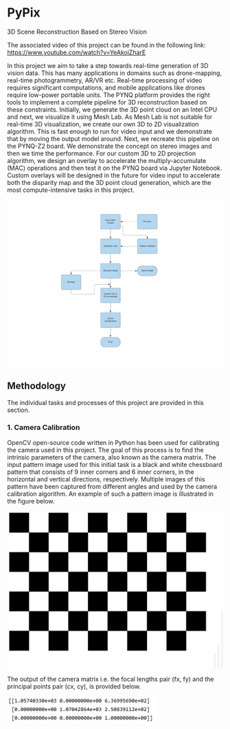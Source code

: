 # PyPix
3D Scene Reconstruction Based on Stereo Vision

The associated video of this project can be found in the following link: https://www.youtube.com/watch?v=YeAkoiZharE

In this project we aim to take a step towards real-time generation of 3D vision data.
This has many applications in domains such as drone-mapping, real-time photogrammetry, AR/VR etc. 
Real-time processing of video requires significant computations, and mobile applications like drones require low-power portable units. 
The PYNQ platform provides the right tools to implement a complete pipeline for 3D reconstruction based on these constraints. 
Initially, we generate the 3D point cloud on an Intel CPU and next, we visualize it using Mesh Lab.
As Mesh Lab is  not suitable for real-time 3D visualization, we create our own 3D to 2D visualization algorithm.
This is fast enough to run for video input and we demonstrate that by moving the output model around.
Next, we recreate this pipeline on the PYNQ-Z2 board. We demonstrate the concept on stereo images and then we time the performance. 
For our custom 3D to 2D projection algorithm, we design an overlay to accelerate the multiply-accumulate (MAC) operations and then test it on the PYNQ board via Jupyter Notebook.
Custom overlays will be designed in the future for video input to accelerate both the disparity map and the 3D point cloud generation, which are the most compute-intensive tasks in this project.

![PyPix_design_flow](https://github.com/smpis/PyPix/blob/master/images/PyPix_design_flow.png)

## Methodology

The individual tasks and processes of this project are provided in this section.

### 1. Camera Calibration

OpenCV open-source code written in Python has been used for calibrating the camera used in this project. The goal of this process is to find the intrinsic parameters of the camera, also known as the camera matrix. The input pattern image used for this initial task is a black and white chessboard pattern that consists of 9 inner corners and 6 inner corners, in the horizontal and vertical directions, respectively. Multiple images of this pattern have been captured from different angles and used by the camera calibration algorithm. An example of such a pattern image is illustrated in the figure below.

![PyPix_design_flow](https://github.com/smpis/PyPix/blob/master/images/chessboard_pattern.png)

The output of the camera matrix i.e. the focal lengths pair (fx, fy) and the principal points pair (cx, cy), is provided below.

![PyPix_design_flow](https://github.com/smpis/PyPix/blob/master/images/camera_matrix.png)
